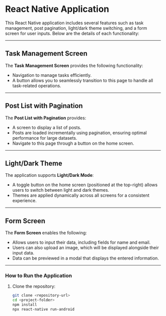 # React Native Application

This React Native application includes several features such as task management, post pagination, light/dark theme switching, and a form screen for user inputs. Below are the details of each functionality:

---

## Task Management Screen

The **Task Management Screen** provides the following functionality:
- Navigation to manage tasks efficiently.
- A button allows you to seamlessly transition to this page to handle all task-related operations.

---

## Post List with Pagination

The **Post List with Pagination** provides:
- A screen to display a list of posts.
- Posts are loaded incrementally using pagination, ensuring optimal performance for large datasets.
- Navigate to this page through a button on the home screen.

---

## Light/Dark Theme

The application supports **Light/Dark Mode**:
- A toggle button on the home screen (positioned at the top-right) allows users to switch between light and dark themes.
- Themes are applied dynamically across all screens for a consistent experience.

---

## Form Screen

The **Form Screen** enables the following:
- Allows users to input their data, including fields for name and email.
- Users can also upload an image, which will be displayed alongside their input data.
- Data can be previewed in a modal that displays the entered information.

---

### How to Run the Application

1. Clone the repository:
   ```bash
   git clone <repository-url>
   cd <project-folder>
   npm install
   npx react-native run-android
   ```
